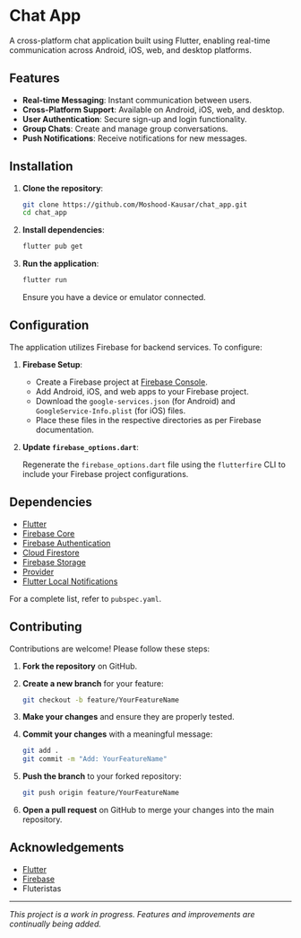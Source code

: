 # Chat App

A cross-platform chat application built using Flutter, enabling real-time communication across Android, iOS, web, and desktop platforms.

## Features

- **Real-time Messaging**: Instant communication between users.
- **Cross-Platform Support**: Available on Android, iOS, web, and desktop.
- **User Authentication**: Secure sign-up and login functionality.
- **Group Chats**: Create and manage group conversations.
- **Push Notifications**: Receive notifications for new messages.


## Installation

1. **Clone the repository**:

   ```bash
   git clone https://github.com/Moshood-Kausar/chat_app.git
   cd chat_app
   ```

2. **Install dependencies**:

   ```bash
   flutter pub get
   ```

3. **Run the application**:

   ```bash
   flutter run
   ```

   Ensure you have a device or emulator connected.

## Configuration

The application utilizes Firebase for backend services. To configure:

1. **Firebase Setup**:

   - Create a Firebase project at [Firebase Console](https://console.firebase.google.com/).
   - Add Android, iOS, and web apps to your Firebase project.
   - Download the `google-services.json` (for Android) and `GoogleService-Info.plist` (for iOS) files.
   - Place these files in the respective directories as per Firebase documentation.

2. **Update `firebase_options.dart`**:

   Regenerate the `firebase_options.dart` file using the `flutterfire` CLI to include your Firebase project configurations.

## Dependencies

- [Flutter](https://flutter.dev/)
- [Firebase Core](https://pub.dev/packages/firebase_core)
- [Firebase Authentication](https://pub.dev/packages/firebase_auth)
- [Cloud Firestore](https://pub.dev/packages/cloud_firestore)
- [Firebase Storage](https://pub.dev/packages/firebase_storage)
- [Provider](https://pub.dev/packages/provider)
- [Flutter Local Notifications](https://pub.dev/packages/flutter_local_notifications)

For a complete list, refer to `pubspec.yaml`.


## Contributing

Contributions are welcome! Please follow these steps:

1. **Fork the repository** on GitHub.

2. **Create a new branch** for your feature:

   ```bash
   git checkout -b feature/YourFeatureName
   ```

3. **Make your changes** and ensure they are properly tested.

4. **Commit your changes** with a meaningful message:

   ```bash
   git add .
   git commit -m "Add: YourFeatureName"
   ```

5. **Push the branch** to your forked repository:

   ```bash
   git push origin feature/YourFeatureName
   ```

6. **Open a pull request** on GitHub to merge your changes into the main repository.


## Acknowledgements

- [Flutter](https://flutter.dev/)
- [Firebase](https://firebase.google.com/)
- Fluteristas

---

*This project is a work in progress. Features and improvements are continually being added.*
```

